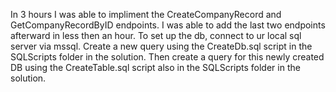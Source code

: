 In 3 hours I was able to impliment the CreateCompanyRecord and GetCompanyRecordByID endpoints. I was able to add the last two endpoints afterward in less then an hour.
To set up the db, connect to ur local sql server via mssql. 
Create a new query using the CreateDb.sql script in the SQLScripts folder in the solution. 
Then create a query for this newly created DB using the CreateTable.sql script also in the SQLScripts folder in the solution. 
